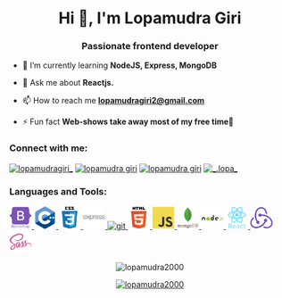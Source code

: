<h1 align="center">Hi 👋, I'm Lopamudra Giri</h1>
<h3 align="center">Passionate frontend developer</h3>


- 🌱 I’m currently learning **NodeJS, Express, MongoDB**

- 💬 Ask me about **Reactjs.**

- 📫 How to reach me **lopamudragiri2@gmail.com**

- ⚡ Fun fact **Web-shows take away most of my free time🌚**

<h3 align="left">Connect with me:</h3>
<p align="left">
<a href="https://twitter.com/lopamudragiri_" target="blank"><img align="center" src="https://cdn.jsdelivr.net/npm/simple-icons@3.0.1/icons/twitter.svg" alt="lopamudragiri_" height="30" width="40" /></a>
<a href="https://linkedin.com/in/lopamudra giri" target="blank"><img align="center" src="https://cdn.jsdelivr.net/npm/simple-icons@3.0.1/icons/linkedin.svg" alt="lopamudra giri" height="30" width="40" /></a>
<a href="https://fb.com/lopamudra giri" target="blank"><img align="center" src="https://cdn.jsdelivr.net/npm/simple-icons@3.0.1/icons/facebook.svg" alt="lopamudra giri" height="30" width="40" /></a>
<a href="https://instagram.com/_.lopa_" target="blank"><img align="center" src="https://cdn.jsdelivr.net/npm/simple-icons@3.0.1/icons/instagram.svg" alt="_.lopa_" height="30" width="40" /></a>
</p>

<h3 align="left">Languages and Tools:</h3>
<p align="left"> <a href="https://getbootstrap.com" target="_blank"> <img src="https://raw.githubusercontent.com/devicons/devicon/master/icons/bootstrap/bootstrap-plain-wordmark.svg" alt="bootstrap" width="40" height="40"/> </a> <a href="https://www.w3schools.com/cpp/" target="_blank"> <img src="https://raw.githubusercontent.com/devicons/devicon/master/icons/cplusplus/cplusplus-original.svg" alt="cplusplus" width="40" height="40"/> </a> <a href="https://www.w3schools.com/css/" target="_blank"> <img src="https://raw.githubusercontent.com/devicons/devicon/master/icons/css3/css3-original-wordmark.svg" alt="css3" width="40" height="40"/> </a> <a href="https://expressjs.com" target="_blank"> <img src="https://raw.githubusercontent.com/devicons/devicon/master/icons/express/express-original-wordmark.svg" alt="express" width="40" height="40"/> </a> <a href="https://git-scm.com/" target="_blank"> <img src="https://www.vectorlogo.zone/logos/git-scm/git-scm-icon.svg" alt="git" width="40" height="40"/> </a> <a href="https://www.w3.org/html/" target="_blank"> <img src="https://raw.githubusercontent.com/devicons/devicon/master/icons/html5/html5-original-wordmark.svg" alt="html5" width="40" height="40"/> </a> <a href="https://developer.mozilla.org/en-US/docs/Web/JavaScript" target="_blank"> <img src="https://raw.githubusercontent.com/devicons/devicon/master/icons/javascript/javascript-original.svg" alt="javascript" width="40" height="40"/> </a> <a href="https://www.mongodb.com/" target="_blank"> <img src="https://raw.githubusercontent.com/devicons/devicon/master/icons/mongodb/mongodb-original-wordmark.svg" alt="mongodb" width="40" height="40"/> </a> <a href="https://nodejs.org" target="_blank"> <img src="https://raw.githubusercontent.com/devicons/devicon/master/icons/nodejs/nodejs-original-wordmark.svg" alt="nodejs" width="40" height="40"/> </a> <a href="https://reactjs.org/" target="_blank"> <img src="https://raw.githubusercontent.com/devicons/devicon/master/icons/react/react-original-wordmark.svg" alt="react" width="40" height="40"/> </a> <a href="https://redux.js.org" target="_blank"> <img src="https://raw.githubusercontent.com/devicons/devicon/master/icons/redux/redux-original.svg" alt="redux" width="40" height="40"/> </a> <a href="https://sass-lang.com" target="_blank"> <img src="https://raw.githubusercontent.com/devicons/devicon/master/icons/sass/sass-original.svg" alt="sass" width="40" height="40"/> </a> </p>

<p align="center"> <img src="https://komarev.com/ghpvc/?username=lopamudra2000&label=Profile%20views&color=0e75b6&style=flat" alt="lopamudra2000" /> </p>

<p display="flex" align="center"> <a href="https://github.com/ryo-ma/github-profile-trophy"><img src="https://github-profile-trophy.vercel.app/?username=lopamudra2000&theme=chalk&row=2&column=4" alt="lopamudra2000" /></a> </p>


<!-- <p align="center">&nbsp;<img align="center" src="https://github-readme-stats.vercel.app/api?username=lopamudra2000&show_icons=true&locale=en" alt="lopamudra2000" /></p> -->

<!--<p align="center"><img align="center" src="https://github-readme-streak-stats.herokuapp.com/?user=lopamudra2000&" alt="lopamudra2000" /></p>-->
